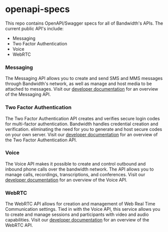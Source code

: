 # openapi-specs

This repo contains OpenAPI/Swagger specs for all of Bandwidth's APIs. The current public API's include:
  * Messaging
  * Two Factor Authentication
  * Voice
  * WebRTC

### Messaging
The Messaging API allows you to create and send SMS and MMS messages through Bandwidth's network, as well as manage and host media to be attached to messages. Visit our [developer documentation](https://dev.bandwidth.com/messaging/about.html) for an overview of the Messaging API.

### Two Factor Authentication
The Two Factor Authentication API creates and verifies secure login codes for multi-factor authentication. Bandwidth handles credential creation and verification. eliminating the need for you to generate and host secure codes on your own server. Visit our [developer documentation](https://dev.bandwidth.com/mfa/about.html) for an overview of the Two Factor Authentication API.

### Voice
The Voice API makes it possible to create and control outbound and inbound phone calls over the bandwidth network. The API allows you to manage calls, recordings, transcriptions, and conferences. Visit our [developer documentation](https://dev.bandwidth.com/voice/about.html) for an overview of the Voice API.

### WebRTC
The WebRTC API allows for creation and management of Web Real Time Communication settings. Tied in with the Voice API, this service allows you to create and manage sessions and participants with video and audio capabilities. Visit our [developer documentation](https://dev.bandwidth.com/webrtc/about.html) for an overview of the WebRTC API. 
